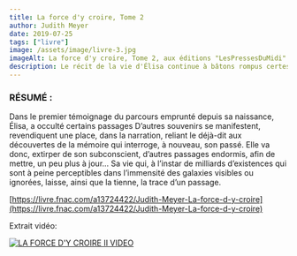 ```yaml
---
title: La force d'y croire, Tome 2
author: Judith Meyer
date: 2019-07-25
tags: ["livre"]
image: /assets/image/livre-3.jpg
imageAlt: La force d'y croire, Tome 2, aux éditions "LesPressesDuMidi"
description: Le récit de la vie d'Élisa continue à bâtons rompus certes, mais, à l'instar du Tome 1, empreint d'authenticité.
---
```


### RÉSUMÉ : 

Dans le premier témoignage du parcours emprunté depuis sa naissance, Élisa, a occulté certains passages D’autres souvenirs se manifestent, revendiquent une place, dans la narration, reliant le déjà-dit aux découvertes de la mémoire qui interroge, à nouveau, son passé. Elle va donc, extirper de son subconscient, d’autres passages endormis, afin de mettre, un peu plus à jour… Sa vie qui, à l’instar de milliards d’existences qui sont à peine perceptibles dans l’immensité des galaxies visibles ou ignorées, laisse, ainsi que la tienne, la trace d’un passage.

[https://livre.fnac.com/a13724422/Judith-Meyer-La-force-d-y-croire](https://livre.fnac.com/a13724422/Judith-Meyer-La-force-d-y-croire)

Extrait vidéo:

[![LA FORCE D'Y CROIRE II VIDEO](https://img.youtube.com/vi/RjiGwKKQz4I/0.jpg)](https://www.youtube.com/watch?v=RjiGwKKQz4I)